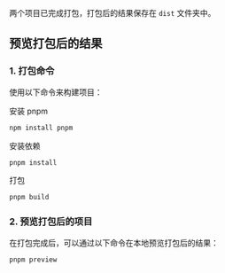
两个项目已完成打包，打包后的结果保存在 `dist` 文件夹中。

## 预览打包后的结果

### 1. **打包命令**

使用以下命令来构建项目：

安装 pnpm

```bash
npm install pnpm
```
安装依赖

```bash
pnpm install
```
打包

```bash
pnpm build
```
### 2. 预览打包后的项目
在打包完成后，可以通过以下命令在本地预览打包后的结果：

```bash
pnpm preview
```
